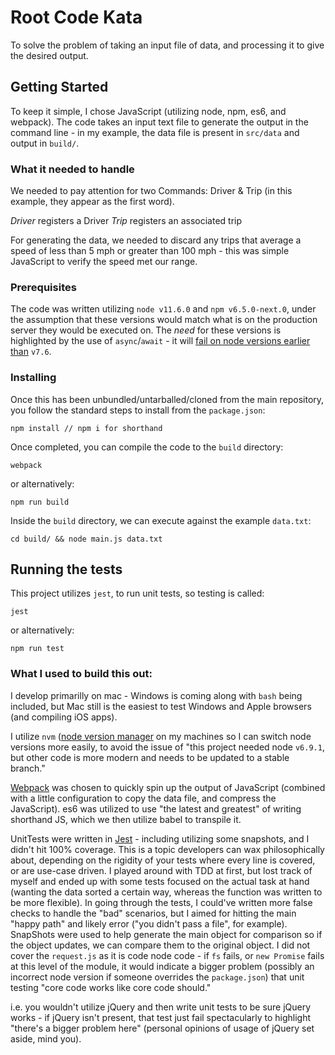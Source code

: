 # Root Code Kata

To solve the problem of taking an input file of data, and processing it to give the desired output.

## Getting Started

To keep it simple, I chose JavaScript (utilizing node, npm, es6, and webpack). The code takes an input text file to generate the output in the command line - in my example, the data file is present in `src/data` and output in `build/`. 

### What it needed to handle
We needed to pay attention for two Commands: Driver & Trip (in this example, they appear as the first word).

*Driver* registers a Driver
*Trip*  registers an associated trip

For generating the data, we needed to discard any trips that average a speed of less than 5 mph or greater than 100 mph - this was simple JavaScript to verify the speed met our range.

### Prerequisites

The code was written utilizing `node v11.6.0` and `npm v6.5.0-next.0`, under the assumption that these versions would match what is on the production server they would be executed on. The _need_ for these versions is highlighted by the use of `async`/`await` - it will [fail on node versions earlier than](https://www.infoq.com/news/2017/02/node-76-async-await/) `v7.6`.


### Installing

Once this has been unbundled/untarballed/cloned from the main repository, you follow the standard steps to install from the `package.json`:
```
npm install // npm i for shorthand
```
Once completed, you can compile the code to the `build` directory:
```
webpack
```
or alternatively:
```
npm run build
```

Inside the `build` directory, we can execute against the example `data.txt`:
```
cd build/ && node main.js data.txt
```

## Running the tests

This project utilizes `jest`, to run unit tests, so testing is called:
```
jest
```
or alternatively:
```
npm run test
```

### What I used to build this out:

I develop primarilly on mac - Windows is coming along with `bash` being included, but Mac still is the easiest to test Windows and Apple browsers (and compiling iOS apps).

I utilize `nvm` ([node version manager](https://github.com/creationix/nvm) on my machines so I can switch node versions more easily, to avoid the issue of "this project needed node `v6.9.1`, but other code is more modern and needs to be updated to a stable branch."

[Webpack](https://webpack.js.org/) was chosen to quickly spin up the output of JavaScript (combined with a little configuration to copy the data file, and compress the JavaScript). es6 was utilized to use "the latest and greatest" of writing shorthand JS, which we then utilize babel to transpile it.

UnitTests were written in [Jest](https://jestjs.io/) - including utilizing some snapshots, and I didn't hit 100% coverage. This is a topic developers can wax philosophically about, depending on the rigidity of your tests where every line is covered, or are use-case driven. I played around with TDD at first, but lost track of myself and ended up with some tests focused on the actual task at hand (wanting the data sorted a certain way, whereas the function was written to be more flexible). In going through the tests, I could've written more false checks to handle the "bad" scenarios, but I aimed for hitting the main "happy path" and likely error ("you didn't pass a file", for example). SnapShots were used to help generate the main object for comparison so if the object updates, we can compare them to the original object. I did not cover the `request.js` as it is code node code - if `fs` fails, or `new Promise` fails at this level of the module, it would indicate a bigger problem (possibly an incorrect node version if someone overrides the `package.json`) that unit testing "core code works like core code should."

i.e. you wouldn't utilize jQuery and then write unit tests to be sure jQuery works - if jQuery isn't present, that test just fail spectacularly to highlight "there's a bigger problem here" (personal opinions of usage of jQuery set aside, mind you).